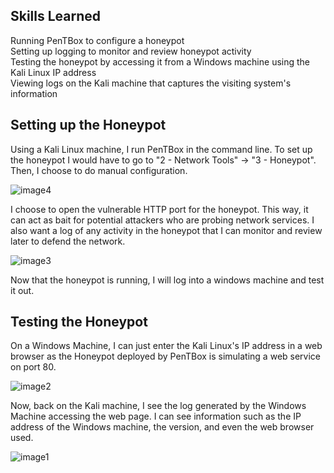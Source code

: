 ## Skills Learned
Running PenTBox to configure a honeypot<br>
Setting up logging to monitor and review honeypot activity<br>
Testing the honeypot by accessing it from a Windows machine using the Kali Linux IP address<br>
Viewing logs on the Kali machine that captures the visiting system's information<br>

## Setting up the Honeypot

Using a Kali Linux machine, I run PenTBox in the command line. To set up
the honeypot I would have to go to "2 - Network Tools" → "3 - Honeypot".
Then, I choose to do manual configuration.

![image4](https://github.com/user-attachments/assets/8d610bc1-187c-4643-b479-2712d683a204)


I choose to open the vulnerable HTTP port for the honeypot. This way, it
can act as bait for potential attackers who are probing network
services. I also want a log of any activity in the honeypot that I can
monitor and review later to defend the network.

![image3](https://github.com/user-attachments/assets/ebd7d9a0-f1f6-46c3-91f3-ad735e83c3da)


Now that the honeypot is running, I will log into a windows machine and
test it out.

## Testing the Honeypot

On a Windows Machine, I can just enter the Kali Linux's IP address in a
web browser as the Honeypot deployed by PenTBox is simulating a web
service on port 80.

![image2](https://github.com/user-attachments/assets/610559a3-9fe2-4678-8bd7-3820cb70928d)


Now, back on the Kali machine, I see the log generated by the Windows
Machine accessing the web page. I can see information such as the IP
address of the Windows machine, the version, and even the web browser
used.

![image1](https://github.com/user-attachments/assets/8956e36c-6c6d-4510-b5fb-f5c7260ed2a5)

